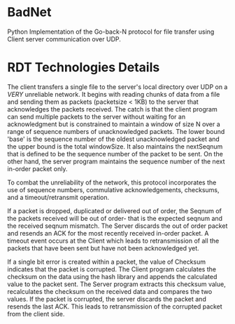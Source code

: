 # BadNet
Python Implementation of the Go-back-N protocol for file transfer using Client server communication over UDP. 


# RDT Technologies Details
The client transfers a single file to the server's local directory over UDP on a _VERY_ unreliable network. It begins with reading chunks of data from a file and sending them as packets (packetsize < 1KB) to the server that acknowledges the packets received.
The catch is that the client program can send multiple packets to the server without waiting for an acknowledgment but is constrained to maintain a window of size N over a range of sequence numbers of unacknowledged packets. The lower bound 'base' is the sequence number of the oldest unacknowledged packet and the upper bound is the total windowSize. It also maintains the nextSeqnum that is defined to be the sequence number of the packet to be sent. On the other hand, the server program maintains the sequence number of the next in-order packet only.

To combat the unreliability of the network, this protocol incorporates the use of sequence numbers, commulative acknowledgements, checksums, and a timeout/retransmit operation. 

If a packet is dropped, duplicated or delivered out of order,
the Seqnum of the packets received will be out of order- that is the expected seqnum and the received seqnum mismatch. The Server discards the out of order packet and resends an ACK for the most recently received in-order packet. A timeout event occurs at the Client which leads to retransmission of all the packets that have been sent but have not been acknowledged yet.

If a single bit error is created within a packet,
the value of Checksum indicates that the packet is corrupted. The Client program calculates the checksum on the data using the hash library and appends the calculated value to the packet sent. The Server program extracts this checksum value, recalculates the checksum on the received data and compares the two values. If the packet is corrupted, the server discards the packet and resends the last ACK. This leads to retransmission of the corrupted packet from the client side.
